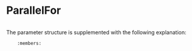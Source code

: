 # ParallelFor

```{doxygenfunction} YR::Parallel::ParallelFor
```

The parameter structure is supplemented with the following explanation:

```{doxygenstruct} YR::Parallel::Context
    :members:
```
